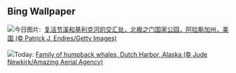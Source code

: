 ## Bing Wallpaper
![](https://www.bing.com/th?id=OHR.KillikRiverAlaska_ZH-CN5736211272_UHD.jpg&w=1000)今日图片: &nbsp;[复活节溪和基利克河的交汇处，北极之门国家公园，阿拉斯加州，美国 (© Patrick J. Endres/Getty Images)](https://www.bing.com/th?id=OHR.KillikRiverAlaska_ZH-CN5736211272_UHD.jpg)
<br><br/>
![](https://www.bing.com/th?id=OHR.HumpbackFamily_EN-US6789097648_UHD.jpg&w=1000)Today: [Family of humpback whales, Dutch Harbor, Alaska (© Jude Newkirk/Amazing Aerial Agency)](https://www.bing.com/th?id=OHR.HumpbackFamily_EN-US6789097648_UHD.jpg)
<br><br/>
